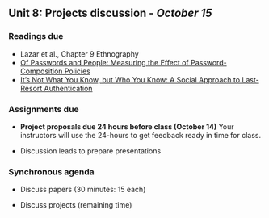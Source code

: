 ## Unit 8: Projects discussion - *October 15*

### Readings due

  - Lazar et al., Chapter 9 Ethnography
  - [Of Passwords and People: Measuring the Effect of Password-Composition Policies](https://users.ece.cmu.edu/~mmazurek/papers/chi2011_passwords_people.pdf)
  - [It’s Not What You Know, but Who You Know: A Social Approach to Last-Resort Authentication](http://robreeder.com/pubs/whoYouKnow_CHI09.pdf)

### Assignments due

  - **Project proposals due 24 hours before class (October 14)** Your instructors will use the 24-hours to get feedback ready in time for class.

  - Discussion leads to prepare presentations

### Synchronous agenda

  - Discuss papers (30 minutes: 15 each)

  - Discuss projects (remaining time)
